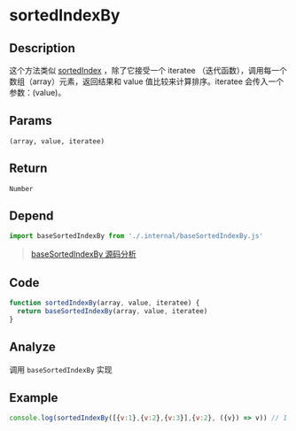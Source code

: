 # sortedIndexBy

## Description
这个方法类似 [sortedIndex](./sortedIndex.md) ，除了它接受一个 iteratee （迭代函数），调用每一个数组（array）元素，返回结果和 value 值比较来计算排序。iteratee 会传入一个参数：(value)。

## Params
`(array, value, iteratee)`

## Return
`Number`

## Depend
```js
import baseSortedIndexBy from './.internal/baseSortedIndexBy.js'
```
> [baseSortedIndexBy 源码分析](../internal/baseSortedIndexBy.md)

## Code
```js
function sortedIndexBy(array, value, iteratee) {
  return baseSortedIndexBy(array, value, iteratee)
}
```

## Analyze
调用 `baseSortedIndexBy` 实现

## Example
```js
console.log(sortedIndexBy([{v:1},{v:2},{v:3}],{v:2}, ({v}) => v)) // 1
```
